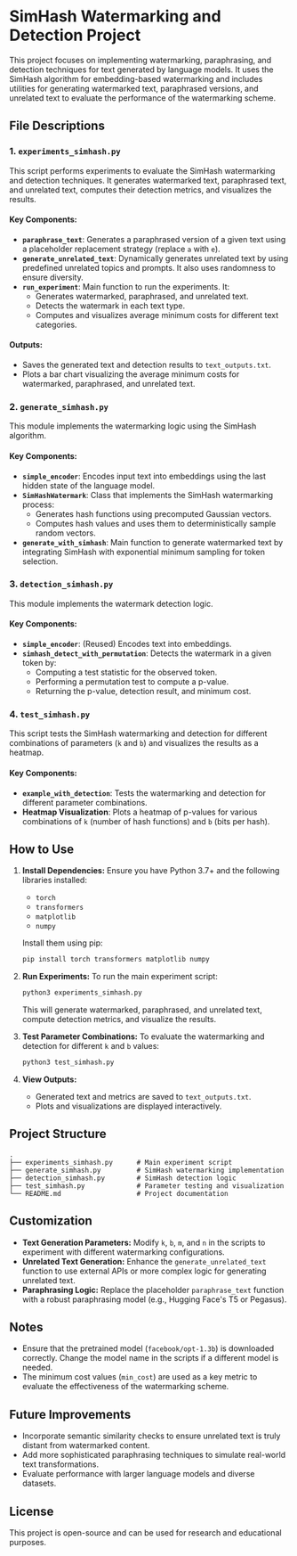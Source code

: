 
# SimHash Watermarking and Detection Project

This project focuses on implementing watermarking, paraphrasing, and detection techniques for text generated by language models. It uses the SimHash algorithm for embedding-based watermarking and includes utilities for generating watermarked text, paraphrased versions, and unrelated text to evaluate the performance of the watermarking scheme.

## File Descriptions

### 1. `experiments_simhash.py`

This script performs experiments to evaluate the SimHash watermarking and detection techniques. It generates watermarked text, paraphrased text, and unrelated text, computes their detection metrics, and visualizes the results.

#### Key Components:

- **`paraphrase_text`**: Generates a paraphrased version of a given text using a placeholder replacement strategy (replace `a` with `e`).
- **`generate_unrelated_text`**: Dynamically generates unrelated text by using predefined unrelated topics and prompts. It also uses randomness to ensure diversity.
- **`run_experiment`**: Main function to run the experiments. It:
  - Generates watermarked, paraphrased, and unrelated text.
  - Detects the watermark in each text type.
  - Computes and visualizes average minimum costs for different text categories.

#### Outputs:

- Saves the generated text and detection results to `text_outputs.txt`.
- Plots a bar chart visualizing the average minimum costs for watermarked, paraphrased, and unrelated text.

### 2. `generate_simhash.py`

This module implements the watermarking logic using the SimHash algorithm.

#### Key Components:

- **`simple_encoder`**: Encodes input text into embeddings using the last hidden state of the language model.
- **`SimHashWatermark`**: Class that implements the SimHash watermarking process:
  - Generates hash functions using precomputed Gaussian vectors.
  - Computes hash values and uses them to deterministically sample random vectors.
- **`generate_with_simhash`**: Main function to generate watermarked text by integrating SimHash with exponential minimum sampling for token selection.

### 3. `detection_simhash.py`

This module implements the watermark detection logic.

#### Key Components:

- **`simple_encoder`**: (Reused) Encodes text into embeddings.
- **`simhash_detect_with_permutation`**: Detects the watermark in a given token by:
  - Computing a test statistic for the observed token.
  - Performing a permutation test to compute a p-value.
  - Returning the p-value, detection result, and minimum cost.

### 4. `test_simhash.py`

This script tests the SimHash watermarking and detection for different combinations of parameters (`k` and `b`) and visualizes the results as a heatmap.

#### Key Components:

- **`example_with_detection`**: Tests the watermarking and detection for different parameter combinations.
- **Heatmap Visualization**: Plots a heatmap of p-values for various combinations of `k` (number of hash functions) and `b` (bits per hash).

## How to Use

1. **Install Dependencies:**
   Ensure you have Python 3.7+ and the following libraries installed:

   - `torch`
   - `transformers`
   - `matplotlib`
   - `numpy`

   Install them using pip:

   ```bash
   pip install torch transformers matplotlib numpy
   ```

2. **Run Experiments:**
   To run the main experiment script:

   ```bash
   python3 experiments_simhash.py
   ```

   This will generate watermarked, paraphrased, and unrelated text, compute detection metrics, and visualize the results.

3. **Test Parameter Combinations:**
   To evaluate the watermarking and detection for different `k` and `b` values:

   ```bash
   python3 test_simhash.py
   ```

4. **View Outputs:**

   - Generated text and metrics are saved to `text_outputs.txt`.
   - Plots and visualizations are displayed interactively.

## Project Structure

```
.
├── experiments_simhash.py      # Main experiment script
├── generate_simhash.py         # SimHash watermarking implementation
├── detection_simhash.py        # SimHash detection logic
├── test_simhash.py             # Parameter testing and visualization
└── README.md                   # Project documentation
```

## Customization

- **Text Generation Parameters:** Modify `k`, `b`, `m`, and `n` in the scripts to experiment with different watermarking configurations.
- **Unrelated Text Generation:** Enhance the `generate_unrelated_text` function to use external APIs or more complex logic for generating unrelated text.
- **Paraphrasing Logic:** Replace the placeholder `paraphrase_text` function with a robust paraphrasing model (e.g., Hugging Face's T5 or Pegasus).

## Notes

- Ensure that the pretrained model (`facebook/opt-1.3b`) is downloaded correctly. Change the model name in the scripts if a different model is needed.
- The minimum cost values (`min_cost`) are used as a key metric to evaluate the effectiveness of the watermarking scheme.

## Future Improvements

- Incorporate semantic similarity checks to ensure unrelated text is truly distant from watermarked content.
- Add more sophisticated paraphrasing techniques to simulate real-world text transformations.
- Evaluate performance with larger language models and diverse datasets.

## License

This project is open-source and can be used for research and educational purposes.

